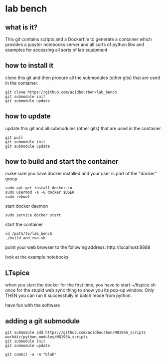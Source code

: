 # lab bench

## what is it?

This git contains scripts and a Dockerfile to generate a container which provides
a jupyter notebooks server and all sorts of python libs and examples for accessing
all sorts of lab equipment

## how to install it

clone this git and then procure all the submodules (other gits) that are
used in the container.

```
git clone https://github.com/acidbourbon/lab_bench
git submodule init
git submodule update
```
## how to update

update this git and all submodules (other gits) that are
used in the container.

```
git pull 
git submodule init
git submodule update
```

## how to build and start the container

make sure you have docker installed and your user is part of the "docker" group

```
sudo apt-get install docker.io
sudo usermod -a -G docker $USER
sudo reboot
```

start docker daemon
```
sudo service docker start
```

start the container

```
cd /path/to/lab_bench
./build_and_run.sh
```


point your web browser to the following address:
http://localhost:8888

look at the example notebooks

## LTspice

when you start the docker for the first time,
you have to start ~/ltspice.sh once for the stupid web sync thing
to show you its pop-up window. Only THEN you can run it successfully
in batch mode from python.

have fun with the software

## adding a git submodule
```
git submodule add https://github.com/acidbourbon/M8195A_scripts workdir/python_modules/M8195A_scripts
git submodule init
git submodule update

git commit -a -m "blah"
```
